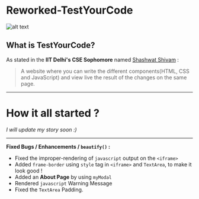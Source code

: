 # Reworked-TestYourCode

![alt text](https://www.webdevelopersnotes.com/wp-content/uploads/advantages-and-disadvantages-of-wysiwyg-html-editors.png)
## What is TestYourCode?

As stated in the **IIT Delhi's CSE Sophomore** named [Shashwat Shivam](http://www.cse.iitd.ac.in/~cs1160328/) :
> A website where you can write the different components(HTML, CSS and JavaScript) and view live the result of the changes on the same page.
---

# How it all started ?
*I will update my story soon :)*

---


**Fixed Bugs / Enhancements / `beautify()` :**

* Fixed the improper-rendering of `javascript` output on the `<iframe>`
* Added `frame-border` using `style` tag in `<iframe>` and `TextArea`, to make it look good !
* Added an **About Page** by using `myModal`
* Rendered `javascript` Warning Message
* Fixed the `TextArea` Padding.
